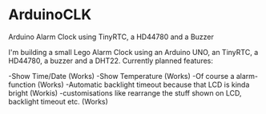 ArduinoCLK
==========

Arduino Alarm Clock using TinyRTC, a HD44780 and a Buzzer

I'm building a small Lego Alarm Clock using an Arduino UNO, an TinyRTC, a HD44780, a buzzer and a DHT22.
Currently planned features:

-Show Time/Date (Works)
-Show Temperature (Works)
-Of course a alarm-function (Works)
-Automatic backlight timeout because that LCD is kinda bright (Workis)
-customisations like rearrange the stuff shown on LCD, backlight timeout etc. (Works)
